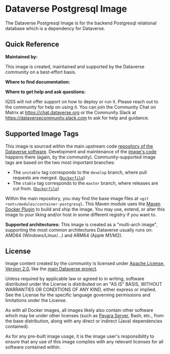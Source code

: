 # Dataverse Postgresql Image

The Dataverse Postgresql Image is for the backend Postgresql relational database which
is a dependency for Dataverse.

## Quick Reference

**Maintained by:**

This image is created, maintained and supported by the Dataverse community on a best-effort basis.

**Where to find documentation:**

**Where to get help and ask questions:**

IQSS will not offer support on how to deploy or run it. Please reach out to the community for help on using it.
You can join the Community Chat on Matrix at https://chat.dataverse.org or the Community Slack at
https://dataversecommunity.slack.com to ask for help and guidance.

## Supported Image Tags

This image is sourced within the main upstream code [repository of the Dataverse software](https://github.com/IQSS/dataverse).
Development and maintenance of the [image's code](https://github.com/IQSS/dataverse/tree/develop/modules/container-postgresql)
happens there (again, by the community). Community-supported image tags are based on the two most important branches:

- The `unstable` tag corresponds to the `develop` branch, where pull requests are merged.
  ([`Dockerfile`](https://github.com/IQSS/dataverse/tree/develop/modules/container-postgresql/src/main/docker/Dockerfile))
- The `stable` tag corresponds to the `master` branch, where releases are cut from.
  ([`Dockerfile`](https://github.com/IQSS/dataverse/tree/master/modules/container-postgresql/src/main/docker/Dockerfile))

Within the main repository, you may find the base image files at `<git root>/modules/container-postgresql`.
This Maven module uses the [Maven Docker Plugin](https://dmp.fabric8.io) to build and ship the image.
You may use, extend, or alter this image to your liking and/or host in some different registry if you want to.

**Supported architectures:** This image is created as a "multi-arch image", supporting the most common architectures 
Dataverse usually runs on: AMD64 (Windows/Linux/...) and ARM64 (Apple M1/M2).

## License

Image content created by the community is licensed under [Apache License, Version 2.0](https://www.apache.org/licenses/LICENSE-2.0), 
like the [main Dataverse project](https://github.com/IQSS/dataverse/blob/develop/LICENSE.md).

Unless required by applicable law or agreed to in writing, software distributed under the License is distributed on an
"AS IS" BASIS, WITHOUT WARRANTIES OR CONDITIONS OF ANY KIND, either express or implied. 
See the License for the specific language governing permissions and limitations under the License.

As with all Docker images, all images likely also contain other software which may be under other licenses (such as 
[Payara Server](https://github.com/payara/Payara/blob/master/LICENSE.txt), Bash, etc., from the base
distribution, along with any direct or indirect (Java) dependencies contained).

As for any pre-built image usage, it is the image user's responsibility to ensure that any use of this image complies
with any relevant licenses for all software contained within.
